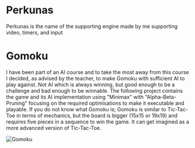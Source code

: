 # Perkunas

  Perkunas is the name of the supporting engine made by me supporting video, timers, and input

# Gomoku

I have been part of an AI course and to take the most away from this course I decided, as advised by the teacher, to make Gomoku with sufficient AI to play against. 
Not AI which is always winning, but good enough to be a challenge and bad enough to be winnable.
The following project contains the game and its AI implementation using "Minimax" with "Alpha-Beta-Pruning" focusing on the required optimisations to make it executable and playable.
If you do not know what Gomoku is; Gomoku is similar to Tic-Tac-Toe in terms of mechanics, but the board is bigger (15x15 or 19x19) and requires five pieces in a sequence to win the game. It can get imagined as a more advanced version of Tic-Tac-Toe. 

![Gomoku](https://user-images.githubusercontent.com/47029889/214385313-23867c67-8b2f-4e97-9515-a260bbbc8c9f.png)
